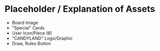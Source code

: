 # Placeholder / Explanation of Assets
- Board Image
- "Special" Cards
- User Icon/Piece (6)
- "CANDYLAND" Logo/Graphic
- Draw, Rules Button
